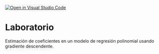 [![Open in Visual Studio Code](https://classroom.github.com/assets/open-in-vscode-c66648af7eb3fe8bc4f294546bfd86ef473780cde1dea487d3c4ff354943c9ae.svg)](https://classroom.github.com/online_ide?assignment_repo_id=7674649&assignment_repo_type=AssignmentRepo)
# Laboratorio

Estimación de coeficientes en un modelo de regresión polinomial usando gradiente descendente.
